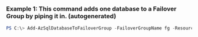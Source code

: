 ### Example 1: This command adds one database to a Failover Group by piping it in. (autogenerated)
```powershell
PS C:\> Add-AzSqlDatabaseToFailoverGroup -FailoverGroupName fg -ResourceGroupName MyResourceGroup -ServerName s1
```

